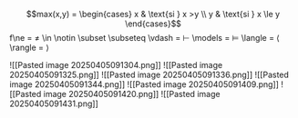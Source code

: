 $$max(x,y) = 
\begin{cases} 
x & \text{si } x >y \\ 
y & \text{si } x \le y 
\end{cases}$$
f\ne = $\ne$
\in
\notin
\subset
\subseteq
\vdash = $\vdash$ 
\models = $\models$
\langle = $\langle$ 
\rangle = $\rangle$ 

![[Pasted image 20250405091304.png]]
![[Pasted image 20250405091325.png]]
![[Pasted image 20250405091336.png]]
![[Pasted image 20250405091344.png]]
![[Pasted image 20250405091409.png]]
![[Pasted image 20250405091420.png]]
![[Pasted image 20250405091431.png]]
